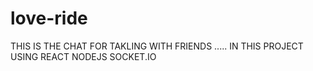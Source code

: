 # love-ride
THIS IS THE CHAT FOR TAKLING WITH FRIENDS ..... IN THIS PROJECT USING REACT NODEJS SOCKET.IO 
